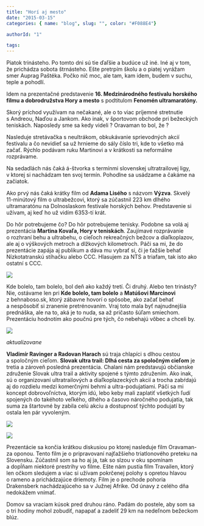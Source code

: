 ```yaml
---
title: "Horí aj mesto"
date: "2015-03-15"
categories: { name: "blog", slug: "", color: "#F088E4"}

authorId: "1"

tags:
---
```


Piatok trinásteho. Po tomto dni sú tie ďaľšie a budúce už iné. Iné aj v tom, že prichádza sobota štrnásteho. Ešte pretrpím školu a o piatej vyrážam smer Auprag Paštéka. Počko nič moc, ale tam, kam idem, budem v suchu, teple a pohodlí.

Idem na prezentačné predstavenie **16. Medzinárodného festivalu horského filmu a dobrodružstva Hory a mesto** s podtitulom **Fenomén ultramaratóny.**

Skorý príchod využívam na nečakané, ale o to viac príjemné stretnutie s Andreou, Naďou a Jankom. Ako inak, v športovom obchode pri bežeckých teniskách. Naposledy sme sa kedy videli ? Oravaman to bol, že ?

Nasleduje stretávačka s neultrákom, obkukávanie sprievodných akcií festivalu a čo nevidieť sa už hrnieme do sály číslo tri, kde to všetko má začať. Rýchlo podávam ruku Martinovi a v krátkosti sa neformálne rozprávame.

Na sedadlách nás čaká á-štvorka s termínmi slovenskej ultratrailovej ligy, v ktorej si nachádzam ten svoj termín. Pohodlne sa usádzame a čakáme na začiatok.

Ako prvý nás čaká krátky film od **Adama Lisého** s názvom **Výzva**. Skvelý 11-minútový film o ultrabežcovi, ktorý sa zúčastnil 223 km dlhého ultramaratónu na Dolnoslaskom festivale horských behov. Predstavenie si užívam, aj keď ho už vidím 6353-tí krát.

Do hôr potrebujeme čo? Do hôr potrebujeme tenisky. Podobne sa volá aj prezentácia **Martina Kovaľa, Hory v teniskách**. Zaujímavé rozprávanie o rozhraní behu a ultrabehu, o cieľoch rekreačných bežcov a diaľkoplazov, ale aj o výškových metroch a dlžkových kilometroch. Páči sa mi, že do prezentácie zapája aj publikum a dáva mu vybrať si, či je ťažšie behať Nízkotatranskú stíhačku alebo CCC. Hlasujem za NTS a triafam, tak isto ako ostatní s CCC.

![](images/koval-300x200.jpg)

Kde bolelo, tam bolelo, bol deň ako každý tretí. Či druhý. Alebo ten trinásty? Nie, ostávame len pri **Kde bolelo, tam bolelo** a **Matúšovi Marcinovi** z behnaboso.sk, ktorý zábavne hovorí o spôsobe, ako začať behať a nespôsobiť si zranenie pretrénovaním. Vraj toto mala byť najnudnejšia prednáška, ale na to, aká je to nuda, sa až pričasto šúľam smiechom. Prezentáciu hodnotím ako poučnú pre tých, čo nebehajú vôbec a chceli by.

![](images/naboso-300x221.jpg)

_aktualizovane_

**Vladimír Ravinger a Radovan Harach** sú traja chlapíci s dlhou cestou a spoločným cieľom. **Slovak ultra trail: Dlhá cesta za spoločným cieľom** je tretia a zároveň posledná prezentácia. Chalani nám predstavujú občianske združenie Slovak ultra trail a aktivity spojené s týmto združením. Ako inak, sú o organizovaní ultratrailových a diaľkoplazeckých akcií a trocha zabŕdajú aj do rozdielu medzi komerčnými behmi a ultra-podujatiami. Páči sa mi koncept dobrovoľníctva, ktorým idú, lebo keby mali zaplatiť všetkých ľudí spojených do takéhoto veľkého, dlhého a časovo náročného podujatia, tak suma za štartovné by zabila celú akciu a dostupnosť týchto podujatí by ostala len pár vyvoleným.

![](images/dobrovol-300x227.jpg)

![](images/10614357_790323064356799_9143748443909769553_n-300x300.jpg)

Prezentácie sa končia krátkou diskusiou po ktorej nasleduje film Oravaman- za oponou. Tento film je o pripravovaní najťažšieho triatlonového preteku na Slovensku. Zúčastnil som sa ho aj ja, tak so slzou v oku spomínam a dopĺňam niektoré prestrihy vo filme. Ešte nám pustia film Travailen, ktorý len očkom sledujem a viac si užívam pokrčenej polohy s opretou hlavou o rameno a prichádzajúce driemoty. Film je o prechode pohoria Drakensberk nachádzajúceho sa v Južnej Afrike. Od únavy z celého dňa nedokážem vnímať.

Domov sa vraciam kúsok pred druhou ráno. Padám do postele, aby som sa o tri hodiny mohol zobudiť, napapať a zadeliť 29 km na nedeľnom bežeckom blúz.
